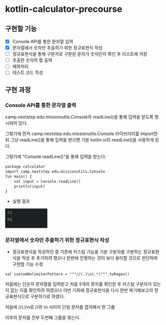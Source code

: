 # kotlin-calculator-precourse

## 구현할 기능
- [X] Console API를 통한 문자열 입력
- [X] 문자열에서 숫자만 추출하기 위한 정규표현식 작성
- [ ] 정규표현식을 통해 구분자로 구분된 문자가 숫자인지 확인 후 리스트에 저장
- [ ] 추출한 숫자의 합 출력
- [ ] 예외처리
- [ ] 테스트 코드 작성

## 구현 과정
### Console API를 통한 문자열 출력
camp.nextstep.edu.missionutils.Console의 readLine()을 통해 입력을 받도록 명시되어 있다.

그렇기에 먼저 camp.nextstep.edu.missionutils.Console 라이브러리를 import한 뒤 그냥 readLine()을 통해 입력을 받으면 기본  kotlin.io의 readLine()을 사용하게 된다.

그렇기에 "Console.readLine()"을 통해 입력을 받는다.

```
package calculator
import camp.nextstep.edu.missionutils.Console
fun main() {
    val input = Console.readLine()
    println(input)
}
```

+ 실행 결과

![img.png](img.png)

### 문자열에서 숫자만 추출하기 위한 정규표현식 작성
+ 정규표현식을 작성하던 중 기존에 커스텀 기능을 기본 구분자를 구분하는 정규표현식을 작성 후 추가하려 했으나 한번에 진행하는 것이 보다 용이할 것으로 판단하여 구현할 기능 수정

```
val customDelimiterPattern = """//(.)\n(.*)""".toRegex()
```
처음에는 단순히 문자열을 입력받고 처음 5개의 문자를 확인한 후 커스텀 구분자가 있는 지 없는 지를 확인하려 하였으나
이번 기회에 정규표현식을 다시 한번 복기해보고자 정규표현식으로 구분하기로 하였다.

처음에 //(.)\n로 //와 \n 사이의 단일 문자를 캡처해서 한 그룹

이후의 문자를 전부 두번째 그룹을 묶는다.

